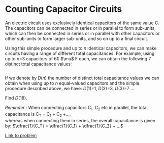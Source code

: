 # Counting Capacitor Circuits

<p>An electric circuit uses exclusively identical capacitors of the same value C.
<br />
The capacitors can be connected in series or in parallel to form sub-units, which can then be connected in series or in parallel with other capacitors or other sub-units to form larger sub-units, and so on up to a final circuit.</p>
<p>Using this simple procedure and up to <var>n</var> identical capacitors, we can make circuits having a range of different total capacitances. For example, using up to <var>n</var>=3 capacitors of 60 $\mu$ F each, we can obtain the following 7 distinct total capacitance values: </p>
<div class="center"><img src="project/images/p155_capacitors1.gif" class="dark_img" alt="" /></div>
<p>If we denote by <var>D</var>(<var>n</var>) the number of distinct total capacitance values we can obtain when using up to <var>n</var> equal-valued capacitors and the simple procedure described above, we have: <var>D</var>(1)=1, <var>D</var>(2)=3, <var>D</var>(3)=7 ...</p>
<p>Find <var>D</var>(18).</p>
<p><i>Reminder :</i> When connecting capacitors C<sub>1</sub>, C<sub>2</sub> etc in parallel, the total capacitance is C<sub>T</sub> = C<sub>1</sub> + C<sub>2</sub> +...,
<br />
whereas when connecting them in series, the overall capacitance is given by: $\dfrac{1}{C_T} = \dfrac{1}{C_1} + \dfrac{1}{C_2} + ...$</p>


[Link to problem](https://projecteuler.net/problem=155)
